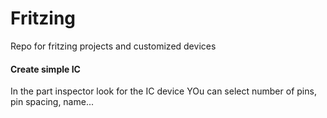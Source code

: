 # Fritzing
Repo for fritzing projects and customized devices

<h4>Create simple IC</h4>
In the part inspector look for the IC device
YOu can select number of pins, pin spacing, name...
